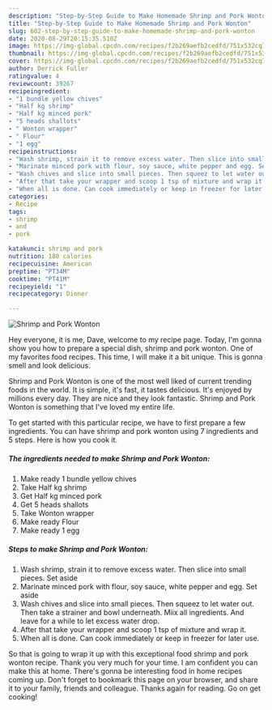 ```yaml
---
description: "Step-by-Step Guide to Make Homemade Shrimp and Pork Wonton"
title: "Step-by-Step Guide to Make Homemade Shrimp and Pork Wonton"
slug: 602-step-by-step-guide-to-make-homemade-shrimp-and-pork-wonton
date: 2020-08-29T20:15:35.510Z
image: https://img-global.cpcdn.com/recipes/f2b269aefb2cedfd/751x532cq70/shrimp-and-pork-wonton-recipe-main-photo.jpg
thumbnail: https://img-global.cpcdn.com/recipes/f2b269aefb2cedfd/751x532cq70/shrimp-and-pork-wonton-recipe-main-photo.jpg
cover: https://img-global.cpcdn.com/recipes/f2b269aefb2cedfd/751x532cq70/shrimp-and-pork-wonton-recipe-main-photo.jpg
author: Derrick Fuller
ratingvalue: 4
reviewcount: 39267
recipeingredient:
- "1 bundle yellow chives"
- "Half kg shrimp"
- "Half kg minced pork"
- "5 heads shallots"
- " Wonton wrapper"
- " Flour"
- "1 egg"
recipeinstructions:
- "Wash shrimp, strain it to remove excess water. Then slice into small pieces. Set aside"
- "Marinate minced pork with flour, soy sauce, white pepper and egg. Set aside"
- "Wash chives and slice into small pieces. Then squeez to let water out. Then take a strainer and bowl underneath. Miix all ingredients. And leave for a while to let excess water drop."
- "After that take your wrapper and scoop 1 tsp of mixture and wrap it."
- "When all is done. Can cook immediately or keep in freezer for later use."
categories:
- Recipe
tags:
- shrimp
- and
- pork

katakunci: shrimp and pork 
nutrition: 180 calories
recipecuisine: American
preptime: "PT34M"
cooktime: "PT41M"
recipeyield: "1"
recipecategory: Dinner

---
```



![Shrimp and Pork Wonton](https://img-global.cpcdn.com/recipes/f2b269aefb2cedfd/751x532cq70/shrimp-and-pork-wonton-recipe-main-photo.jpg)

Hey everyone, it is me, Dave, welcome to my recipe page. Today, I'm gonna show you how to prepare a special dish, shrimp and pork wonton. One of my favorites food recipes. This time, I will make it a bit unique. This is gonna smell and look delicious.



Shrimp and Pork Wonton is one of the most well liked of current trending foods in the world. It is simple, it's fast, it tastes delicious. It's enjoyed by millions every day. They are nice and they look fantastic. Shrimp and Pork Wonton is something that I've loved my entire life.


To get started with this particular recipe, we have to first prepare a few ingredients. You can have shrimp and pork wonton using 7 ingredients and 5 steps. Here is how you cook it.

<!--inarticleads1-->

##### The ingredients needed to make Shrimp and Pork Wonton:

1. Make ready 1 bundle yellow chives
1. Take Half kg shrimp
1. Get Half kg minced pork
1. Get 5 heads shallots
1. Take  Wonton wrapper
1. Make ready  Flour
1. Make ready 1 egg




<!--inarticleads2-->

##### Steps to make Shrimp and Pork Wonton:

1. Wash shrimp, strain it to remove excess water. Then slice into small pieces. Set aside
1. Marinate minced pork with flour, soy sauce, white pepper and egg. Set aside
1. Wash chives and slice into small pieces. Then squeez to let water out. Then take a strainer and bowl underneath. Miix all ingredients. And leave for a while to let excess water drop.
1. After that take your wrapper and scoop 1 tsp of mixture and wrap it.
1. When all is done. Can cook immediately or keep in freezer for later use.




So that is going to wrap it up with this exceptional food shrimp and pork wonton recipe. Thank you very much for your time. I am confident you can make this at home. There's gonna be interesting food in home recipes coming up. Don't forget to bookmark this page on your browser, and share it to your family, friends and colleague. Thanks again for reading. Go on get cooking!
